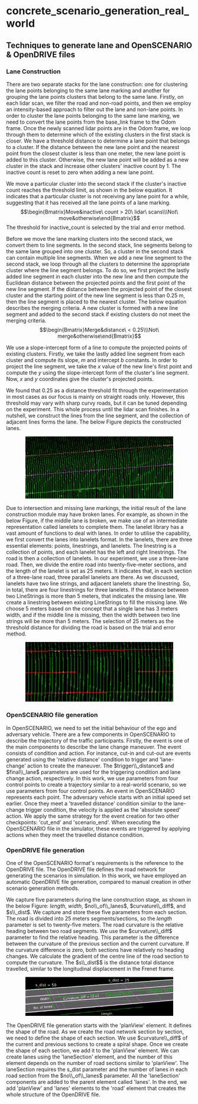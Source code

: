 # concrete_scenario_generation_real_world


## Techniques to generate lane and OpenSCENARIO \& OpenDRIVE files 
### Lane Construction

There are two separate stacks for the lane construction: one for clustering the lane points belonging to the same lane marking and another for grouping the lane points clusters that belong to the same lane. Firstly, on each lidar scan, we filter the road and non-road points, and then we employ an intensity-based approach to filter out the lane and non-lane points. In order to cluster the lane points belonging to the same lane marking, we need to convert the lane points from the base_link frame to the Odom frame. Once the newly scanned lidar points are in the Odom frame, we loop through them to determine which of the existing clusters in the first stack is closer. We have a threshold distance to determine a lane point that belongs to a cluster. If the distance between the new lane point and the nearest point from the closest cluster is less than one meter, the new lane point is added to this cluster. Otherwise, the new lane point will be added as a new cluster in the stack and increase other clusters' inactive count by 1. The inactive count is reset to zero when adding a new lane point.  

We move a particular cluster into the second stack if the cluster's inactive count reaches the threshold limit, as shown in the below equation. It indicates that a particular cluster is not receiving any lane point for a while, suggesting that it has received all the lane points of a lane marking.
$$\begin{Bmatrix}Move&inactive\ count > 20\ lidar\ scans\\\Not\ move&otherwise\end{Bmatrix}$$
The threshold for inactive\_count is selected by the trial and error method.

Before we move the lane marking clusters into the second stack, we convert them to line segments. In the second stack, line segments belong to the same lane grouped into one cluster. So, a cluster in the second stack can contain multiple line segments. When we add a new line segment to the second stack, we loop through all the clusters to determine the appropriate cluster where the line segment belongs. To do so, we first project the lastly added line segment in each cluster into the new line and then compute the Euclidean distance between the projected points and the first point of the new line segment. If the distance between the projected point of the closest cluster and the starting point of the new line segment is less than 0.25 m, then the line segment is placed to the nearest cluster. The below equation describes the merging criteria. A new cluster is formed with a new line segment and added to the second stack if existing clusters do not meet the merging criteria.
$$\begin{Bmatrix}Merge&distance\ < 0.25\\\Not\ merge&otherwise\end{Bmatrix}$$

We use a slope-intercept form of a line to compute the projected points of existing clusters. Firstly, we take the lastly added line segment from each cluster and compute its slope, $m$ and intercept $b$ constants. In order to project the line segment, we take the $x$ value of the new line's first point and compute the $y$ using the slope-intercept form of the cluster's line segment. Now, $x$ and $y$ coordinates give the cluster's projected points. 

We found that 0.25  as a distance threshold fit through the experimentation in most cases as our focus is mainly on straight roads only. However, this threshold may vary with sharp curvy roads, but it can be tuned depending on the experiment. This whole process until the lidar scan finishes. In a nutshell, we construct the lines from the line segment, and the collection of adjacent lines forms the lane. The below Figure depicts the constructed lanes.

<p align="center">
  <img width=400 src="https://github.com/dkarunakaran/concrete_scenario_generation_real_world/blob/master/readme_figure/connected_lines.png?raw=true">
</p>

Due to intersection and missing lane markings, the initial result of the lane construction module may have broken lanes. For example, as shown in the below Figure, if the middle lane is broken, we make use of an intermediate representation called lanelets to complete them. The lanelet library has a vast amount of functions to deal with lanes. In order to utilise the capability, we first convert the lanes into lanelets format. In the lanelets, there are three essential elements: points, linestrings, and lanelets. The linestring is a collection of points, and each lanelet has the left and right linestrings. The road is then a collection of lanelets. In our experiment, we use a three-lane road. Then, we divide the entire road into twenty-five-meter sections, and the length of the lanelet is set as 25 meters. It indicates that, in each section of a three-lane road, three parallel lanelets are there. As we discussed, lanelets have two line strings, and adjacent lanelets share the linestring. So, in total, there are four linestrings for three lanelets. If the distance between two LineStrings is more than 5 meters, that indicates the missing lane. We create a linestring between existing LineStrings to fill the missing lane. We choose 5 meters based on the concept that a single lane has 3 meters width, and if the middle line is missing, then the width between two line strings will be more than 5 meters. The selection of 25 meters as the threshold distance for dividing the road is based on the trial and error method.

<p align="center">
  <img width=400 src="https://github.com/dkarunakaran/concrete_scenario_generation_real_world/blob/master/readme_figure/broken_lines.png?raw=true">
</p>

### OpenSCENARIO file generation

In OpenSCENARIO, we need to set the initial behaviour of the ego and adversary vehicle. There are a few components in OpenSCENARIO to describe the trajectory of the traffic participants. Firstly, the event is one of the main components to describe the lane change maneuver. The event consists of condition and action. For instance, cut-in and cut-out are events generated using the 'relative distance' condition to trigger and 'lane-change' action to create the maneuver. The $trigger\\_distance$ and $final\\_lane$ parameters are used for the triggering condition and lane change action, respectively. In this work, we use parameters from four control points to create a trajectory similar to a real-world scenario, so we use parameters from four control points. An event in OpenSCENARIO represents each point. The adversary vehicle starts with an initial speed set earlier. Once they meet a 'travelled distance' condition similar to the lane-change trigger condition, the velocity is applied as the 'absolute speed' action. We apply the same strategy for the event creation for two other checkpoints: 'cut_end' and 'scenario_end'. When executing the OpenSCENARIO file in the simulator, these events are triggered by applying actions when they meet the travelled distance condition.

### OpenDRIVE file generation
One of the OpenSCENARIO format's requirements is the reference to the OpenDRIVE file. The OpenDRIVE file defines the road network for generating the scenarios in simulation. In this work, we have employed an automatic OpenDRIVE file generation, compared to manual creation in other scenario generation methods.

We capture five parameters during the lane construction stage, as shown in the below Figure: $length$, $width$, $no\\_of\\_lanes$, $curvature\\_diff$, and $s\\_dist$.  We capture and store these five parameters from each section. The road is divided into 25 meters segments/sections, so the $length$ parameter is set to twenty-five meters. The road curvature is the relative heading between two road segments. We use the $curvature\\_diff$ parameter to find the relative heading. This parameter is the difference between the curvature of the previous section and the current curvature. If the curvature difference is zero, both sections have relatively no heading changes. We calculate the gradient of the centre line of the road section to compute the curvature. The $s\\_dist$$ is the distance total distance travelled, similar to the longitudinal displacement in the Frenet frame. 


<p align="center">
  <img width=400 src="https://github.com/dkarunakaran/concrete_scenario_generation_real_world/blob/master/readme_figure/lineToOD.png?raw=true">
</p>

The OpenDRIVE file generation starts with the 'planView' element. It defines the shape of the road. As we create the road network section by section, we need to define the shape of each section. We use $curvature\\_diff$ of the current and previous sections to create a spiral shape. Once we create the shape of each section, we add it to the 'planView' element. We can create lanes using the 'laneSection' element, and the number of this element depends on the number of road sections similar to 'planView'. The laneSection requires the s\_dist parameter and the number of lanes in each road section from the $no\\_of\\_lanes$ parameter. All the 'laneSection' components are added to the parent element called 'lanes'. In the end, we add 'planView' and 'lanes' elements to the 'road' element that creates the whole structure of the OpenDRIVE file. 

